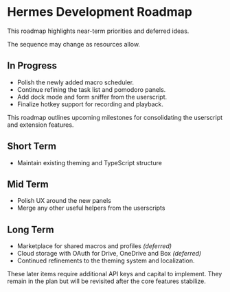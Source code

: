 # Hermes Development Roadmap

This roadmap highlights near-term priorities and deferred ideas.

The sequence may change as resources allow.

## In Progress
 - Polish the newly added macro scheduler.
 - Continue refining the task list and pomodoro panels.
 - Add dock mode and form sniffer from the userscript.
- Finalize hotkey support for recording and playback.

This roadmap outlines upcoming milestones for consolidating the userscript and extension features.

## Short Term
- Maintain existing theming and TypeScript structure

## Mid Term
- Polish UX around the new panels
- Merge any other useful helpers from the userscripts

## Long Term
- Marketplace for shared macros and profiles *(deferred)*
- Cloud storage with OAuth for Drive, OneDrive and Box *(deferred)*
- Continued refinements to the theming system and localization.

These later items require additional API keys and capital to implement. They remain in the plan but will be revisited after the core features stabilize.

